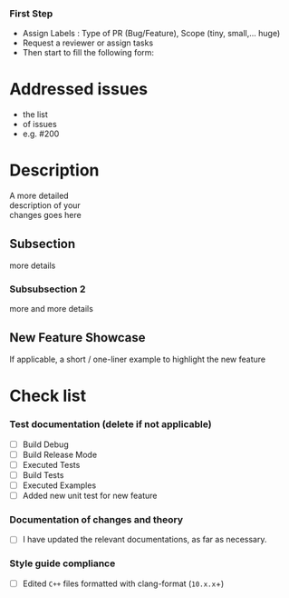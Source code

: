 ### First Step 
- Assign Labels : Type of PR (Bug/Feature), Scope (tiny, small,... huge) 
- Request a reviewer or assign tasks 
- Then start to fill the following form:

# Addressed issues
*  the list
*  of issues
*  e.g. #200 

# Description
A more detailed  
description of your  
changes goes here  

## Subsection
more details

### Subsubsection 2
more and more details

## New Feature Showcase 
If applicable, a short / one-liner example to highlight the new feature


# Check list
### Test documentation (delete if not applicable)
* [ ]  Build Debug
* [ ]  Build Release Mode
* [ ]  Executed Tests
* [ ]  Build Tests
* [ ]  Executed Examples
* [ ]  Added new unit test for new feature

### Documentation of changes and theory
* [ ]  I have updated the relevant documentations, as far as necessary.

### Style guide compliance
* [ ]  Edited `C++` files formatted with clang-format (`10.x.x`+)

